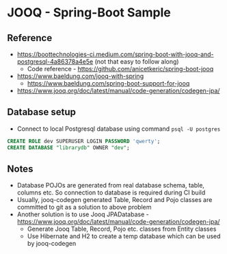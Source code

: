 # JOOQ - Spring-Boot Sample

## Reference

* https://boottechnologies-ci.medium.com/spring-boot-with-jooq-and-postgresql-4a86378a4e5e (not that easy to follow along)
  * Code reference - https://github.com/anicetkeric/spring-boot-jooq
* https://www.baeldung.com/jooq-with-spring
  * https://www.baeldung.com/spring-boot-support-for-jooq
* https://www.jooq.org/doc/latest/manual/code-generation/codegen-jpa/

## Database setup

* Connect to local Postgresql database using command `psql -U postgres`

```sql
CREATE ROLE dev SUPERUSER LOGIN PASSWORD 'qwerty';
CREATE DATABASE "librarydb" OWNER "dev";
```

## Notes

* Database POJOs are generated from real database schema, table, columns etc. So connection to database is required during CI build
* Usually, jooq-codegen generated Table, Record and Pojo classes are committed to git as a solution to above problem
* Another solution is to use Jooq JPADatabase - https://www.jooq.org/doc/latest/manual/code-generation/codegen-jpa/
  * Generate Jooq Table, Record, Pojo etc. classes from Entity classes
  * Use Hibernate and H2 to create a temp database which can be used by jooq-codegen
